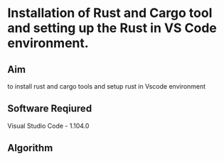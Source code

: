 # Installation of Rust and Cargo tool and setting up the Rust in VS Code environment.

## Aim

to install rust and cargo tools and setup rust in Vscode environment

## Software Reqiured

Visual Studio Code - 1.104.0

## Algorithm
